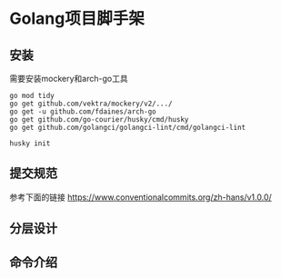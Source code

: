 # Golang项目脚手架
## 安装
需要安装mockery和arch-go工具
```
go mod tidy
go get github.com/vektra/mockery/v2/.../
go get -u github.com/fdaines/arch-go
go get github.com/go-courier/husky/cmd/husky
go get github.com/golangci/golangci-lint/cmd/golangci-lint

husky init
```
## 提交规范
参考下面的链接
https://www.conventionalcommits.org/zh-hans/v1.0.0/

## 分层设计
## 命令介绍